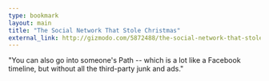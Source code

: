 ```yaml
---
type: bookmark
layout: main
title: "The Social Network That Stole Christmas"
external_link: http://gizmodo.com/5872488/the-social-network-that-stole-christmas
---
```

"You can also go into someone's Path -- which is a lot like a Facebook timeline, but without all the third-party junk and ads."